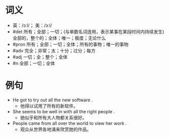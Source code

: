 # 词义
- 英：/ɔːl/； 美：/ɔːl/
- #det 所有；全部；一切；(与单数名词连用，表示某事在某段时间内持续发生)全部的，整个的；全体；唯一；极度；无论什么
- #pron 所有；全部；一切；全体；所有的事物；唯一的事物
- #adv 完全；非常；太；十分；过分；每方
- #adj 一切；全；整个；全体
- #n 全部；一切；全体
# 例句
- He got to try out all the new software .
	- 他得以试用了所有的新软件。
- She seems to be well in with all the right people .
	- 她似乎和所有大人物都关系很好。
- People came from all over the world to view her work .
	- 观众从世界各地涌来欣赏她的作品。
